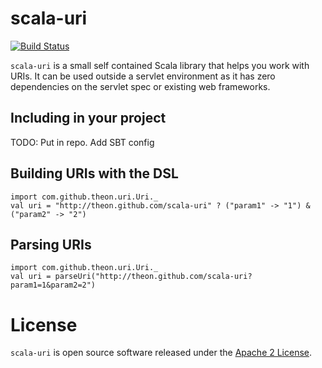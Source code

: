 # scala-uri

[![Build Status](https://secure.travis-ci.org/theon/scala-uri.png?branch=master)](https://travis-ci.org/theon/scala-uri)

`scala-uri` is a small self contained Scala library that helps you work with URIs. It can be used outside a servlet environment as it has zero dependencies on the servlet spec or existing web frameworks.

## Including in your project

TODO: Put in repo. Add SBT config

## Building URIs with the DSL

    import com.github.theon.uri.Uri._
    val uri = "http://theon.github.com/scala-uri" ? ("param1" -> "1") & ("param2" -> "2")

## Parsing URIs

    import com.github.theon.uri.Uri._
    val uri = parseUri("http://theon.github.com/scala-uri?param1=1&param2=2")

# License

`scala-uri` is open source software released under the [Apache 2 License](http://www.apache.org/licenses/LICENSE-2.0).